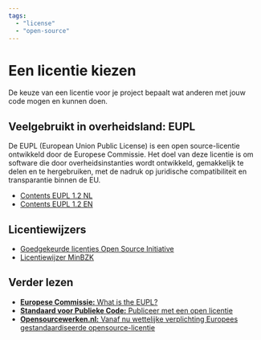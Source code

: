 ```yaml
---
tags:
  - "license"
  - "open-source"
---
```


# Een licentie kiezen

De keuze van een licentie voor je project bepaalt wat anderen met jouw code mogen en kunnen doen.

## Veelgebruikt in overheidsland: EUPL

De EUPL (European Union Public License) is een open source-licentie ontwikkeld door de Europese Commissie. Het doel van deze licentie is om software die door overheidsinstanties wordt ontwikkeld, gemakkelijk te delen en te hergebruiken, met de nadruk op juridische compatibiliteit en transparantie binnen de EU.

- [Contents EUPL 1.2 NL](https://interoperable-europe.ec.europa.eu/sites/default/files/inline-files/EUPL%20v1_2%20NL.txt)
- [Contents EUPL 1.2 EN](https://interoperable-europe.ec.europa.eu/sites/default/files/custom-page/attachment/2020-03/EUPL-1.2%20EN.txt)

## Licentiewijzers

- [Goedgekeurde licenties Open Source Initiative](https://opensource.org/licenses)
- [Licentiewijzer MinBZK](https://licentiewijzer.org/)

## Verder lezen

- [**Europese Commissie:** What is the EUPL?](https://commission.europa.eu/about/departments-and-executive-agencies/digital-services/open-source-strategy-history/european-union-public-licence_en)
- [**Standaard voor Publieke Code:** Publiceer met een open licentie](https://codefor.nl/community-translations-standard/nl/criteria/publish-with-an-open-license.html)
- [**Opensourcewerken.nl:** Vanaf nu wettelijke verplichting Europees gestandaardiseerde opensource-licentie](https://opensourcewerken.nl/blog/view/e07add3e-075e-47cd-ab08-63608b914514/vanaf-nu-wettelijke-verplichting-europees-gestandaardiseerde-opensourcelicentie)
